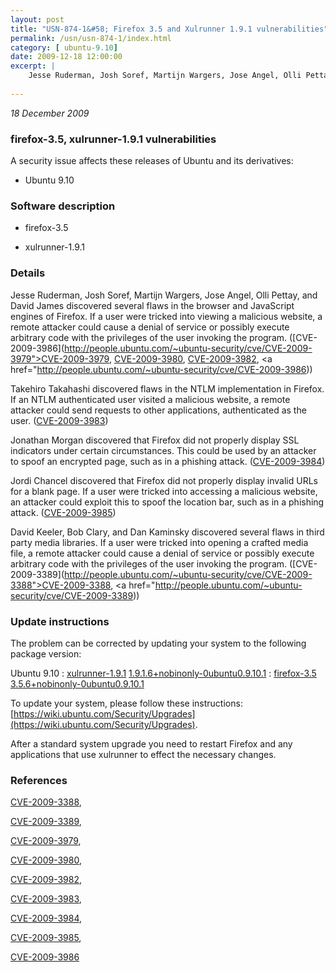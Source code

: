 ```yaml
---
layout: post
title: "USN-874-1&#58; Firefox 3.5 and Xulrunner 1.9.1 vulnerabilities"
permalink: /usn/usn-874-1/index.html
category: [ ubuntu-9.10]
date: 2009-12-18 12:00:00
excerpt: |
    Jesse Ruderman, Josh Soref, Martijn Wargers, Jose Angel, Olli Pettay, and David James discovered several flaws in the browser and JavaScript engines of Firefox. If a user were tricked into viewing a malicious website, a remote attacker could cause a denial of service or possibly execute arbitrary code with the privileges of the user invoking the program. ([CVE-2009-3986](http://people.ubuntu.com/~ubuntu-security/cve/CVE-2009-3979">CVE-2009-3979</a>, <a href="http://people.ubuntu.com/~ubuntu-security/cve/CVE-2009-3980">CVE-2009-3980</a>, <a href="http://people.ubuntu.com/~ubuntu-security/cve/CVE-2009-3982">CVE-2009-3982</a>, <a href="http://people.ubuntu.com/~ubuntu-security/cve/CVE-2009-3986))
    
--- 
```

 
 

*18 December 2009*

### firefox-3.5, xulrunner-1.9.1 vulnerabilities

A security issue affects these releases of Ubuntu and its derivatives:

* Ubuntu 9.10

### Software description

* firefox-3.5 

* xulrunner-1.9.1 

### Details

Jesse Ruderman, Josh Soref, Martijn Wargers, Jose Angel, Olli Pettay, and David James discovered several flaws in the browser and JavaScript engines of Firefox. If a user were tricked into viewing a malicious website, a remote attacker could cause a denial of service or possibly execute arbitrary code with the privileges of the user invoking the program. ([CVE-2009-3986](http://people.ubuntu.com/~ubuntu-security/cve/CVE-2009-3979">CVE-2009-3979</a>, <a href="http://people.ubuntu.com/~ubuntu-security/cve/CVE-2009-3980">CVE-2009-3980</a>, <a href="http://people.ubuntu.com/~ubuntu-security/cve/CVE-2009-3982">CVE-2009-3982</a>, <a href="http://people.ubuntu.com/~ubuntu-security/cve/CVE-2009-3986))

Takehiro Takahashi discovered flaws in the NTLM implementation in Firefox. If an NTLM authenticated user visited a malicious website, a remote attacker could send requests to other applications, authenticated as the user. ([CVE-2009-3983](http://people.ubuntu.com/~ubuntu-security/cve/CVE-2009-3983))

Jonathan Morgan discovered that Firefox did not properly display SSL indicators under certain circumstances. This could be used by an attacker to spoof an encrypted page, such as in a phishing attack. ([CVE-2009-3984](http://people.ubuntu.com/~ubuntu-security/cve/CVE-2009-3984))

Jordi Chancel discovered that Firefox did not properly display invalid URLs for a blank page. If a user were tricked into accessing a malicious website, an attacker could exploit this to spoof the location bar, such as in a phishing attack. ([CVE-2009-3985](http://people.ubuntu.com/~ubuntu-security/cve/CVE-2009-3985))

David Keeler, Bob Clary, and Dan Kaminsky discovered several flaws in third party media libraries. If a user were tricked into opening a crafted media file, a remote attacker could cause a denial of service or possibly execute arbitrary code with the privileges of the user invoking the program. ([CVE-2009-3389](http://people.ubuntu.com/~ubuntu-security/cve/CVE-2009-3388">CVE-2009-3388</a>, <a href="http://people.ubuntu.com/~ubuntu-security/cve/CVE-2009-3389)) 

### Update instructions

The problem can be corrected by updating your system to the following package version:

Ubuntu 9.10
 : [xulrunner-1.9.1](https://launchpad.net/ubuntu/+source/xulrunner-1.9.1) <span> [1.9.1.6+nobinonly-0ubuntu0.9.10.1](https://launchpad.net/ubuntu/+source/xulrunner-1.9.1/1.9.1.6+nobinonly-0ubuntu0.9.10.1) </span> 
 : [firefox-3.5](https://launchpad.net/ubuntu/+source/firefox-3.5) <span> [3.5.6+nobinonly-0ubuntu0.9.10.1](https://launchpad.net/ubuntu/+source/firefox-3.5/3.5.6+nobinonly-0ubuntu0.9.10.1) </span> 

To update your system, please follow these instructions: [https://wiki.ubuntu.com/Security/Upgrades](https://wiki.ubuntu.com/Security/Upgrades).

After a standard system upgrade you need to restart Firefox and any applications that use xulrunner to effect the necessary changes. 

### References

 
 [CVE-2009-3388](http://people.ubuntu.com/~ubuntu-security/cve/CVE-2009-3388), 

 [CVE-2009-3389](http://people.ubuntu.com/~ubuntu-security/cve/CVE-2009-3389), 

 [CVE-2009-3979](http://people.ubuntu.com/~ubuntu-security/cve/CVE-2009-3979), 

 [CVE-2009-3980](http://people.ubuntu.com/~ubuntu-security/cve/CVE-2009-3980), 

 [CVE-2009-3982](http://people.ubuntu.com/~ubuntu-security/cve/CVE-2009-3982), 

 [CVE-2009-3983](http://people.ubuntu.com/~ubuntu-security/cve/CVE-2009-3983), 

 [CVE-2009-3984](http://people.ubuntu.com/~ubuntu-security/cve/CVE-2009-3984), 

 [CVE-2009-3985](http://people.ubuntu.com/~ubuntu-security/cve/CVE-2009-3985), 

 [CVE-2009-3986](http://people.ubuntu.com/~ubuntu-security/cve/CVE-2009-3986)
 

